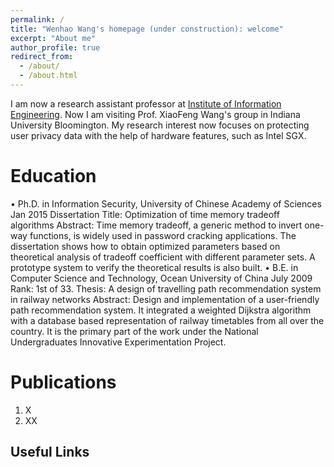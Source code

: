 ```yaml
---
permalink: /
title: "Wenhao Wang's homepage (under construction): welcome"
excerpt: "About me"
author_profile: true
redirect_from: 
  - /about/
  - /about.html
---
```


I am now a research assistant professor at [Institute of Information Engineering](http://www.iie.ac.cn/). Now I am visiting Prof. XiaoFeng Wang's group in Indiana University Bloomington. My research interest now focuses on protecting user privacy data with the help of hardware features, such as Intel SGX. 

Education
======
•	Ph.D. in Information Security, University of Chinese Academy of Sciences                                 Jan 2015
Dissertation Title: Optimization of time memory tradeoff algorithms
Abstract: Time memory tradeoff, a generic method to invert one-way functions, is widely used in password cracking applications. The dissertation shows how to obtain optimized parameters based on theoretical analysis of tradeoff coefficient with different parameter sets. A prototype system to verify the theoretical results is also built.
•	B.E. in Computer Science and Technology, Ocean University of China                                         July 2009
Rank: 1st of 33. Thesis: A design of travelling path recommendation system in railway networks
Abstract: Design and implementation of a user-friendly path recommendation system. It integrated a weighted Dijkstra algorithm with a database based representation of railway timetables from all over the country. It is the primary part of the work under the National Undergraduates Innovative Experimentation Project.


Publications
======
1. X
1. XX

Useful Links
------
